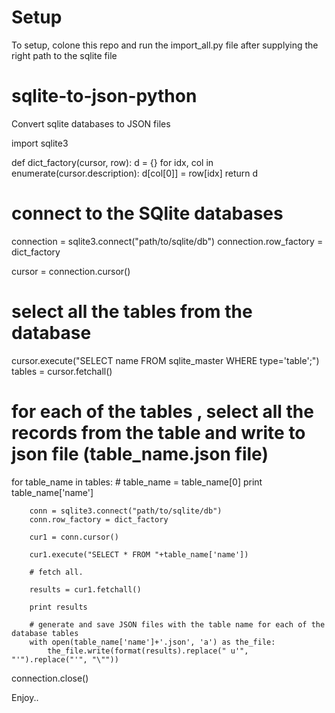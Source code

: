 # Setup
To setup, colone this repo and run  the import_all.py file after supplying the right path to the sqlite file 

# sqlite-to-json-python
Convert sqlite databases to JSON files

import sqlite3
 
def dict_factory(cursor, row):
    d = {}
    for idx, col in enumerate(cursor.description):
        d[col[0]] = row[idx]
    return d

# connect to the SQlite databases
connection = sqlite3.connect("path/to/sqlite/db")
connection.row_factory = dict_factory
 
cursor = connection.cursor()

# select all the tables from the database
cursor.execute("SELECT name FROM sqlite_master WHERE type='table';")
tables = cursor.fetchall()
# for each of the tables , select all the records from the table and write to json file (table_name.json file)
for table_name in tables:
		# table_name = table_name[0]
		print table_name['name']
		    

		conn = sqlite3.connect("path/to/sqlite/db")
		conn.row_factory = dict_factory
		 
		cur1 = conn.cursor()
		 
		cur1.execute("SELECT * FROM "+table_name['name'])
		 
		# fetch all.
		 
		results = cur1.fetchall()
		 
		print results

		# generate and save JSON files with the table name for each of the database tables
		with open(table_name['name']+'.json', 'a') as the_file:
		    the_file.write(format(results).replace(" u'", "'").replace("'", "\""))

connection.close()


Enjoy..
